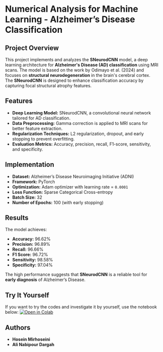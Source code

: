 # Numerical Analysis for Machine Learning - Alzheimer’s Disease Classification

## Project Overview
This project implements and analyzes the **SNeurodCNN** model, a deep learning architecture for **Alzheimer's Disease (AD) classification** using MRI scans. The model is based on the work by Odimayo et al. (2024) and focuses on **structural neurodegeneration** in the brain's cerebral cortex. The **SNeurodCNN** is designed to enhance classification accuracy by capturing focal structural atrophy features.

## Features
- **Deep Learning Model:** SNeurodCNN, a convolutional neural network tailored for AD classification.
- **Data Preprocessing:** Gamma correction is applied to MRI scans for better feature extraction.
- **Regularization Techniques:** L2 regularization, dropout, and early stopping to prevent overfitting.
- **Evaluation Metrics:** Accuracy, precision, recall, F1-score, sensitivity, and specificity.

## Implementation
- **Dataset:** Alzheimer’s Disease Neuroimaging Initiative (ADNI)
- **Framework:** PyTorch
- **Optimization:** Adam optimizer with learning rate = `0.0001`
- **Loss Function:** Sparse Categorical Cross-entropy
- **Batch Size:** 32
- **Number of Epochs:** 100 (with early stopping)

## Results
The model achieves:
- **Accuracy:** 96.62%
- **Precision:** 96.89%
- **Recall:** 96.66%
- **F1 Score:** 96.72%
- **Sensitivity:** 98.58%
- **Specificity:** 97.04%

The high performance suggests that **SNeurodCNN** is a reliable tool for **early diagnosis** of Alzheimer’s Disease.

## Try It Yourself
If you want to try the codes and investigate it by yourself, use the notebook below:
[![Open in Colab](https://colab.research.google.com/assets/colab-badge.svg)](https://colab.research.google.com/drive/13sUyt0-ElE5W4mI5jEavPUOnLZsedpN1#scrollTo=view-in-github)


## Authors
- **Hosein Mirhoseini**  
- **Ali Nabipour Dargah**


